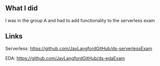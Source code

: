 ## What I did

I was in the group A and had to add functionality to the serverless exam

## Links

Serverless: https://github.com/JayLangfordGitHub/ds-serverlessExam

EDA: https://github.com/JayLangfordGitHub/ds-edaExam
